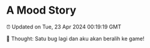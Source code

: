 # A Mood Story

⏰ Updated on Tue, 23 Apr 2024 00:19:19 GMT

💭 Thought: Satu bug lagi dan aku akan beralih ke game!

